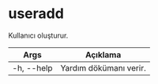 # useradd
Kullanıcı oluşturur.

| Args | Açıklama |
| -------- | -------- |
| -h, --help | Yardım dökümanı verir. |